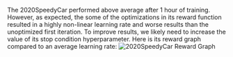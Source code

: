 The 2020SpeedyCar performed above average after 1 hour of training. However, as expected, the some of the optimizations in its reward function resulted in a highly non-linear learning rate and worse results than the unoptimized first iteration. To improve results, we likely need to increase the value of its stop condition hyperparameter. Here is its reward graph compared to an average learning rate:
![2020SpeedyCar Reward Graph](https://i.imgur.com/gBj5soG.png)
